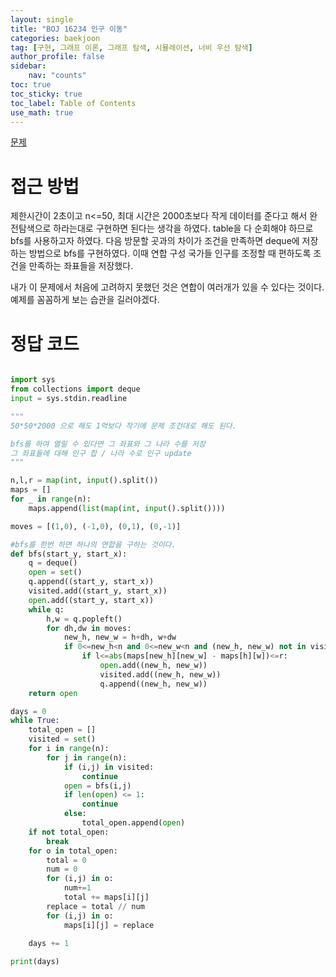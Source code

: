 ```yaml
---
layout: single
title: "BOJ 16234 인구 이동"
categories: baekjoon
tag: [구현, 그래프 이론, 그래프 탐색, 시뮬레이션, 너비 우선 탐색]
author_profile: false
sidebar:
    nav: "counts"
toc: true
toc_sticky: true
toc_label: Table of Contents
use_math: true
---
```


[문제](https://www.acmicpc.net/problem/16234)


# 접근 방법
제한시간이 2초이고 n<=50, 최대 시간은 2000초보다 작게 데이터를 준다고 해서 완전탐색으로 하라는대로 구현하면 된다는 생각을 하였다.
table을 다 순회해야 하므로 bfs를 사용하고자 하였다. 다음 방문할 곳과의 차이가 조건을 만족하면 deque에 저장하는 방법으로 bfs를 구현하였다. 이때 연합 구성 국가들 인구를 조정할 때 편하도록 조건을 만족하는 좌표들을 저장했다.   

내가 이 문제에서 처음에 고려하지 못했던 것은 연합이 여러개가 있을 수 있다는 것이다. 예제를 꼼꼼하게 보는 습관을 길러야겠다.

# 정답 코드
``` python

import sys
from collections import deque
input = sys.stdin.readline

"""
50*50*2000 으로 해도 1억보다 작기에 문제 조건대로 해도 된다.

bfs를 하여 열릴 수 있다면 그 좌표와 그 나라 수를 저장
그 좌표들에 대해 인구 합 / 나라 수로 인구 update
"""

n,l,r = map(int, input().split())
maps = []
for _ in range(n):
    maps.append(list(map(int, input().split())))

moves = [(1,0), (-1,0), (0,1), (0,-1)]

#bfs를 한번 하면 하나의 연합을 구하는 것이다.
def bfs(start_y, start_x):
    q = deque()
    open = set()
    q.append((start_y, start_x))
    visited.add((start_y, start_x))
    open.add((start_y, start_x))
    while q:
        h,w = q.popleft()
        for dh,dw in moves:
            new_h, new_w = h+dh, w+dw
            if 0<=new_h<n and 0<=new_w<n and (new_h, new_w) not in visited:
                if l<=abs(maps[new_h][new_w] - maps[h][w])<=r:
                    open.add((new_h, new_w))
                    visited.add((new_h, new_w))
                    q.append((new_h, new_w))
    return open

days = 0
while True:
    total_open = []
    visited = set()
    for i in range(n):
        for j in range(n):
            if (i,j) in visited:
                continue
            open = bfs(i,j)
            if len(open) <= 1:
                continue
            else:
                total_open.append(open)
    if not total_open:
        break
    for o in total_open:
        total = 0
        num = 0
        for (i,j) in o:
            num+=1
            total += maps[i][j]
        replace = total // num
        for (i,j) in o:
            maps[i][j] = replace
    
    days += 1

print(days)


```